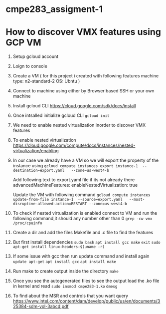 # cmpe283_assigment-1
# How to discover VMX features using GCP VM

1. Setup gcloud account 

2. Loign to console

3. Create a VM 
   ( for this project i created with following features 
    machine type: n2-standard-2
    OS: Ubntu
    )
4. Connect to machine using either by Browser based SSH or your own machine

5. Install gcloud CLI
   https://cloud.google.com/sdk/docs/install

6. Once intsalled initialize gcloud CLI
    `gcloud init`

7. We need to enable nested virtualization inorder to discover VMX features

8. To enable nested virtualization
   https://cloud.google.com/compute/docs/instances/nested-virtualization/enabling

9. In our case we already have a VM so we will export the property of the instance using
   `gcloud compute instances export instance-1  --destination=export.yaml   --zone=us-west4-b`
    
    Add following text to export.yaml file if its not already there 
    advancedMachineFeatures:
      enableNestedVirtualization: true

    Update the VM with following command
    `gcloud compute instances update-from-file instance-1  --source=export.yaml   --most-disruptive-allowed-action=RESTART --zone=us-west4-b`

10. To check if nested virtualization is enabled
    connect to VM and run the following command,it should any number other than 0
    `grep -cw vmx /proc/cpuinfo`

11. Create a dir and add the files Makefile and .c file to find the features

12. But first install dependencies
    `sudo bash`
    `apt install gcc make`
    `exit`
    `sudo apt-get install linux-headers-$(uname -r) `

13. If some issue with gcc then run update command and install again
    `update apt-get`
    `apt install gcc`
    `apt install make`

14. Run make to create output inside the directory
    `make`

15. Once you see the autogenerated files to see the output load the .ko file in kernel and read
     `sudo insmod cmpe283-1.ko`
     `dmesg`

16. To find about the MSR and controls that you want query 
    https://www.intel.com/content/dam/develop/public/us/en/documents/325384-sdm-vol-3abcd.pdf

